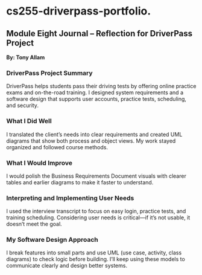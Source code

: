 # cs255-driverpass-portfolio.
## Module Eight Journal – Reflection for DriverPass Project
**By: Tony Allam**

### DriverPass Project Summary
DriverPass helps students pass their driving tests by offering online practice exams and on-the-road training. I designed system requirements and a software design that supports user accounts, practice tests, scheduling, and security.

### What I Did Well
I translated the client’s needs into clear requirements and created UML diagrams that show both process and object views. My work stayed organized and followed course methods.

### What I Would Improve
I would polish the Business Requirements Document visuals with clearer tables and earlier diagrams to make it faster to understand.

### Interpreting and Implementing User Needs
I used the interview transcript to focus on easy login, practice tests, and training scheduling. Considering user needs is critical—if it’s not usable, it doesn’t meet the goal.

### My Software Design Approach
I break features into small parts and use UML (use case, activity, class diagrams) to check logic before building. I’ll keep using these models to communicate clearly and design better systems.
